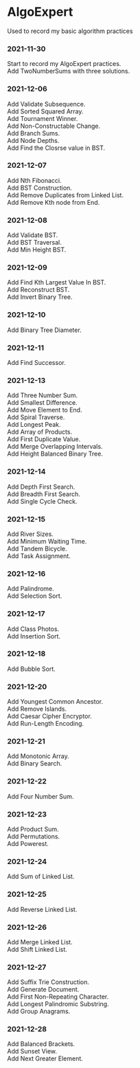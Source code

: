 # AlgoExpert
Used to record my basic algorithm practices


### 2021-11-30
Start to record my AlgoExpert practices.  
Add TwoNumberSums with three solutions.

### 2021-12-06
Add Validate Subsequence.   
Add Sorted Squared Array.    
Add Tournament Winner.  
Add Non-Constructable Change.   
Add Branch Sums.  
Add Node Depths.  
Add Find the Closrse value in BST.  

### 2021-12-07
Add Nth Fibonacci.  
Add BST Construction.   
Add Remove Duplicates from Linked List.   
Add Remove Kth node from End.   

### 2021-12-08
Add Validate BST.   
Add BST Traversal.  
Add Min Height BST.  

### 2021-12-09
Add Find Kth Largest Value In BST.  
Add Reconstruct BST.  
Add Invert Binary Tree.   

### 2021-12-10
Add Binary Tree Diameter.   

### 2021-12-11
Add Find Successor.   

### 2021-12-13
Add Three Number Sum.   
Add Smallest Difference.  
Add Move Element to End.  
Add Spiral Traverse.  
Add Longest Peak.   
Add Array of Products.  
Add First Duplicate Value.  
Add Merge Overlapping Intervals.  
Add Height Balanced Binary Tree.  

### 2021-12-14
Add Depth First Search.   
Add Breadth First Search.   
Add Single Cycle Check.   

### 2021-12-15
Add River Sizes.  
Add Minimum Waiting Time.   
Add Tandem Bicycle.   
Add Task Assignment.  

### 2021-12-16
Add Palindrome.   
Add Selection Sort.   

### 2021-12-17
Add Class Photos.   
Add Insertion Sort.   

### 2021-12-18
Add Bubble Sort.  

### 2021-12-20
Add Youngest Common Ancestor.   
Add Remove Islands.   
Add Caesar Cipher Encryptor.  
Add Run-Length Encoding.  

### 2021-12-21
Add Monotonic Array.  
Add Binary Search.  

### 2021-12-22
Add Four Number Sum.  

### 2021-12-23
Add Product Sum.  
Add Permutations.   
Add Powerest.   

### 2021-12-24
Add Sum of Linked List.   

### 2021-12-25
Add Reverse Linked List.  

### 2021-12-26
Add Merge Linked List.  
Add Shift Linked List.  

### 2021-12-27
Add Suffix Trie Construction.   
Add Generate Document.  
Add First Non-Repeating Character.    
Add Longest Palindromic Substring.  
Add Group Anagrams.   

### 2021-12-28
Add Balanced Brackets.  
Add Sunset View.  
Add Next Greater Element.   

